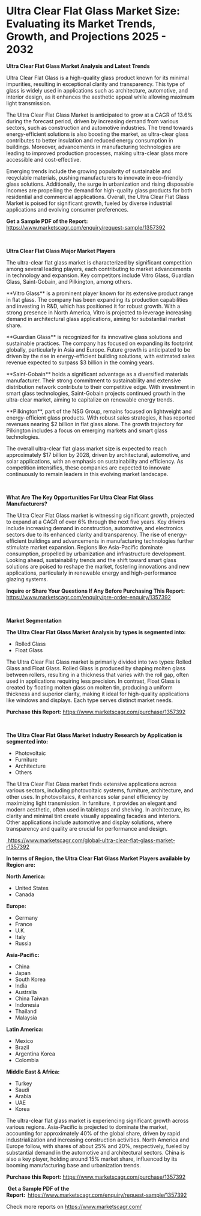 <p><h1>Ultra Clear Flat Glass Market Size: Evaluating its Market Trends, Growth, and Projections 2025 - 2032</h1></p><p><strong>Ultra Clear Flat Glass Market Analysis and Latest Trends</strong></p>
<p><p>Ultra Clear Flat Glass is a high-quality glass product known for its minimal impurities, resulting in exceptional clarity and transparency. This type of glass is widely used in applications such as architecture, automotive, and interior design, as it enhances the aesthetic appeal while allowing maximum light transmission. </p><p>The Ultra Clear Flat Glass Market is anticipated to grow at a CAGR of 13.6% during the forecast period, driven by increasing demand from various sectors, such as construction and automotive industries. The trend towards energy-efficient solutions is also boosting the market, as ultra-clear glass contributes to better insulation and reduced energy consumption in buildings. Moreover, advancements in manufacturing technologies are leading to improved production processes, making ultra-clear glass more accessible and cost-effective.</p><p>Emerging trends include the growing popularity of sustainable and recyclable materials, pushing manufacturers to innovate in eco-friendly glass solutions. Additionally, the surge in urbanization and rising disposable incomes are propelling the demand for high-quality glass products for both residential and commercial applications. Overall, the Ultra Clear Flat Glass Market is poised for significant growth, fueled by diverse industrial applications and evolving consumer preferences.</p></p>
<p><strong>Get a Sample PDF of the Report:&nbsp;</strong> <a href="https://www.marketscagr.com/enquiry/request-sample/1357392?utm_campaign=2236&utm_medium=2&utm_source=Github&utm_content=ia&utm_term=01022025&utm_id=ultra-clear-flat-glass">https://www.marketscagr.com/enquiry/request-sample/1357392</a></p>
<p>&nbsp;</p>
<p><strong>Ultra Clear Flat Glass Major Market Players</strong></p>
<p><p>The ultra-clear flat glass market is characterized by significant competition among several leading players, each contributing to market advancements in technology and expansion. Key competitors include Vitro Glass, Guardian Glass, Saint-Gobain, and Pilkington, among others.</p><p>**Vitro Glass** is a prominent player known for its extensive product range in flat glass. The company has been expanding its production capabilities and investing in R&D, which has positioned it for robust growth. With a strong presence in North America, Vitro is projected to leverage increasing demand in architectural glass applications, aiming for substantial market share.</p><p>**Guardian Glass** is recognized for its innovative glass solutions and sustainable practices. The company has focused on expanding its footprint globally, particularly in Asia and Europe. Future growth is anticipated to be driven by the rise in energy-efficient building solutions, with estimated sales revenue expected to surpass $3 billion in the coming years.</p><p>**Saint-Gobain** holds a significant advantage as a diversified materials manufacturer. Their strong commitment to sustainability and extensive distribution network contribute to their competitive edge. With investment in smart glass technologies, Saint-Gobain projects continued growth in the ultra-clear market, aiming to capitalize on renewable energy trends.</p><p>**Pilkington**, part of the NSG Group, remains focused on lightweight and energy-efficient glass products. With robust sales strategies, it has reported revenues nearing $2 billion in flat glass alone. The growth trajectory for Pilkington includes a focus on emerging markets and smart glass technologies.</p><p>The overall ultra-clear flat glass market size is expected to reach approximately $17 billion by 2028, driven by architectural, automotive, and solar applications, with an emphasis on sustainability and efficiency. As competition intensifies, these companies are expected to innovate continuously to remain leaders in this evolving market landscape.</p></p>
<p>&nbsp;</p>
<p><strong>What Are The Key Opportunities For Ultra Clear Flat Glass Manufacturers?</strong></p>
<p><p>The Ultra Clear Flat Glass market is witnessing significant growth, projected to expand at a CAGR of over 6% through the next five years. Key drivers include increasing demand in construction, automotive, and electronics sectors due to its enhanced clarity and transparency. The rise of energy-efficient buildings and advancements in manufacturing technologies further stimulate market expansion. Regions like Asia-Pacific dominate consumption, propelled by urbanization and infrastructure development. Looking ahead, sustainability trends and the shift toward smart glass solutions are poised to reshape the market, fostering innovations and new applications, particularly in renewable energy and high-performance glazing systems.</p></p>
<p><strong>Inquire or Share Your Questions If Any Before Purchasing This Report:</strong> <a href="https://www.marketscagr.com/enquiry/pre-order-enquiry/1357392?utm_campaign=2236&utm_medium=2&utm_source=Github&utm_content=ia&utm_term=01022025&utm_id=ultra-clear-flat-glass">https://www.marketscagr.com/enquiry/pre-order-enquiry/1357392</a></p>
<p>&nbsp;</p>
<p><strong>Market Segmentation</strong></p>
<p><strong>The Ultra Clear Flat Glass Market Analysis by types is segmented into:</strong></p>
<p><ul><li>Rolled Glass</li><li>Float Glass</li></ul></p>
<p><p>The Ultra Clear Flat Glass market is primarily divided into two types: Rolled Glass and Float Glass. Rolled Glass is produced by shaping molten glass between rollers, resulting in a thickness that varies with the roll gap, often used in applications requiring less precision. In contrast, Float Glass is created by floating molten glass on molten tin, producing a uniform thickness and superior clarity, making it ideal for high-quality applications like windows and displays. Each type serves distinct market needs.</p></p>
<p><strong>Purchase this Report:&nbsp;</strong><a href="https://www.marketscagr.com/purchase/1357392?utm_campaign=2236&utm_medium=2&utm_source=Github&utm_content=ia&utm_term=01022025&utm_id=ultra-clear-flat-glass">https://www.marketscagr.com/purchase/1357392</a></p>
<p>&nbsp;</p>
<p><strong>The Ultra Clear Flat Glass Market Industry Research by Application is segmented into:</strong></p>
<p><ul><li>Photovoltaic</li><li>Furniture</li><li>Architecture</li><li>Others</li></ul></p>
<p><p>The Ultra Clear Flat Glass market finds extensive applications across various sectors, including photovoltaic systems, furniture, architecture, and other uses. In photovoltaics, it enhances solar panel efficiency by maximizing light transmission. In furniture, it provides an elegant and modern aesthetic, often used in tabletops and shelving. In architecture, its clarity and minimal tint create visually appealing facades and interiors. Other applications include automotive and display solutions, where transparency and quality are crucial for performance and design.</p></p>
<p><a href="https://www.marketscagr.com/global-ultra-clear-flat-glass-market-r1357392?utm_campaign=2236&utm_medium=2&utm_source=Github&utm_content=ia&utm_term=01022025&utm_id=ultra-clear-flat-glass">&nbsp;https://www.marketscagr.com/global-ultra-clear-flat-glass-market-r1357392</a></p>
<p><strong>In terms of Region, the Ultra Clear Flat Glass Market Players available by Region are:</strong></p>
<p>
    <p> <strong> North America: </strong>
        <ul>
            <li>United States</li>
            <li>Canada</li>
        </ul>
        </p> 
    <p> <strong> Europe: </strong>
        <ul>
            <li>Germany</li>
            <li>France</li>
            <li>U.K.</li>
            <li>Italy</li>
            <li>Russia</li>
        </ul>
        </p> 
    <p> <strong> Asia-Pacific: </strong>
        <ul>
            <li>China</li>
            <li>Japan</li>
            <li>South Korea</li>
            <li>India</li>
            <li>Australia</li>
            <li>China Taiwan</li>
            <li>Indonesia</li>
            <li>Thailand</li>
            <li>Malaysia</li>
        </ul>
        </p> 
    <p> <strong> Latin America: </strong>
        <ul>
            <li>Mexico</li>
            <li>Brazil</li>
            <li>Argentina Korea</li>
            <li>Colombia</li>
        </ul>
        </p> 
    <p> <strong> Middle East & Africa: </strong>
        <ul>
            <li>Turkey</li>
            <li>Saudi</li>
            <li>Arabia</li>
            <li>UAE</li>
            <li>Korea</li>
        </ul>
    </p>
    </p>
<p><p>The ultra-clear flat glass market is experiencing significant growth across various regions. Asia-Pacific is projected to dominate the market, accounting for approximately 40% of the global share, driven by rapid industrialization and increasing construction activities. North America and Europe follow, with shares of about 25% and 20%, respectively, fueled by substantial demand in the automotive and architectural sectors. China is also a key player, holding around 15% market share, influenced by its booming manufacturing base and urbanization trends.</p></p>
<p><strong>Purchase this Report: </strong><a href="https://www.marketscagr.com/purchase/1357392?utm_campaign=2236&utm_medium=2&utm_source=Github&utm_content=ia&utm_term=01022025&utm_id=ultra-clear-flat-glass">https://www.marketscagr.com/purchase/1357392</a></p>
<p>&nbsp;<strong>Get a Sample PDF of the Report:&nbsp;&nbsp;</strong><a href="https://www.marketscagr.com/enquiry/request-sample/1357392?utm_campaign=2236&utm_medium=2&utm_source=Github&utm_content=ia&utm_term=01022025&utm_id=ultra-clear-flat-glass">https://www.marketscagr.com/enquiry/request-sample/1357392</a></p>
<p><strong></strong></p>
<p>Check more reports on <a href="https://www.marketscagr.com/?utm_campaign=2236&utm_medium=2&utm_source=Github&utm_content=ia&utm_term=01022025&utm_id=ultra-clear-flat-glass">https://www.marketscagr.com/</a></p>